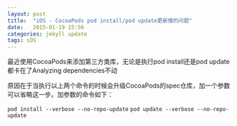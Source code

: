 ```yaml
---
layout: post
title:  "iOS - CocoaPods pod install/pod update更新慢的问题"
date:   2015-01-19 15:56
categories: jekyll update
tags: iOS
---
```


最近使用CocoaPods来添加第三方类库，无论是执行pod install还是pod update都卡在了Analyzing dependencies不动

原因在于当执行以上两个命令的时候会升级CocoaPods的spec仓库，加一个参数可以省略这一步。加参数的命令如下：

`pod install --verbose --no-repo-update`
`pod update --verbose --no-repo-update`
